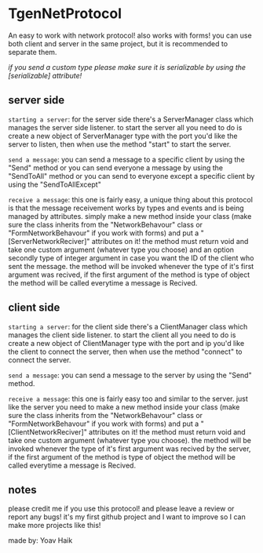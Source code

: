 # TgenNetProtocol
An easy to work with network protocol!
also works with forms!
you can use both client and server in the same project, but it is recommended to separate them.

*if you send a custom type please make sure it is serializable by using the [serializable] attribute!*

server side
--------------------------------------------------------------------------------------------------------------------------------

`starting a server`:
for the server side there's a ServerManager class which manages the server side listener.
to start the server all you need to do is create a new object of ServerManager type with the port you'd like the server to listen, then when use the method "start" to start the server.

`send a message`:
you can send a message to a specific client by using the "Send" method 
or you can send everyone a message by using the "SendToAll" method
or you can send to everyone except a specific client by using the "SendToAllExcept"

`receive a message`:
this one is fairly easy, a unique thing about this protocol is that the message receivement works by types and events and is being managed by attributes.
simply make a new method inside your class (make sure the class inherits from the "NetworkBehavour" class or "FormNetworkBehavour" if you work with forms) and put a "[ServerNetworkReciver]" attributes on it!
the method must return void and take one custom argument (whatever type you choose) and an option secondly type of integer argument in case you want the ID of the client who sent the message.
the method will be invoked whenever the type of it's first argument was recived, if the first argument of the method is type of object the method will be called everytime a message is Recived.

client side
--------------------------------------------------------------------------------------------------------------------------------

`starting a server`:
for the client side there's a ClientManager class which manages the client side listener.
to start the client all you need to do is create a new object of ClientManager type with the port and ip you'd like the client to connect the server, then when use the method "connect" to connect the server.

`send a message`:
you can send a message to the server by using the "Send" method.

`receive a message`:
this one is fairly easy too and similar to the server.
just like the server you need to make a new method inside your class (make sure the class inherits from the "NetworkBehavour" class or "FormNetworkBehavour" if you work with forms) and put a "[ClientNetworkReciver]" attributes on it!
the method must return void and take one custom argument (whatever type you choose).
the method will be invoked whenever the type of it's first argument was recived by the server, if the first argument of the method is type of object the method will be called everytime a message is Recived.

notes
--------------------------------------------------------------------------------------------------------------------------------
please credit me if you use this protocol!
and please leave a review or report any bugs! it's my first github project and I want to improve so I can make more projects like this!

made by: Yoav Haik
